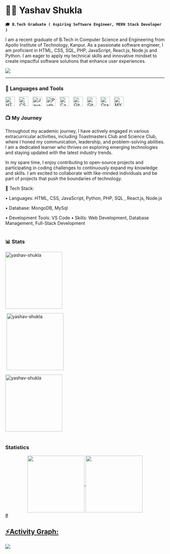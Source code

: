 # 🏄‍♂️ Yashav Shukla

**`🎓 B.Tech Graduate ( Aspiring Software Engineer, MERN Stack Developer )`**

I am a recent graduate of B.Tech in Computer Science and Engineering from Apollo Institute of Technology, Kanpur. As a passionate software engineer, I am proficient in HTML, CSS, SQL, PHP, JavaScript, React.js, Node.js and Python. I am eager to apply my technical skills and innovative mindset to create impactful software solutions that enhance user experiences.

  <a href="mailto:yashavshukla1@gmail.com">
    <img src="https://img.shields.io/badge/Gmail-333333?style=for-the-badge&logo=gmail&logoColor=red" />
  </a>
   </p>

---

### 🧰 Languages and Tools

<img align="left" alt="HTML" width="30px" style="padding-right:10px;" src="https://cdn.jsdelivr.net/gh/devicons/devicon/icons/html5/html5-plain.svg" />
<img align="left" alt="CSS" width="30px" style="padding-right:10px;" src="https://cdn.jsdelivr.net/gh/devicons/devicon/icons/css3/css3-plain.svg" />
<img align="left" alt="JavaScript" width="30px" style="padding-right:10px;" src="https://cdn.jsdelivr.net/gh/devicons/devicon/icons/javascript/javascript-plain.svg" />
<img align="left" alt="Python" width="30px" style="padding-right:10px;" src="https://cdn.jsdelivr.net/gh/devicons/devicon/icons/python/python-plain.svg" />
<img align="left" alt="C++" width="30px" style="padding-right:10px;" src="https://cdn.jsdelivr.net/gh/devicons/devicon/icons/cplusplus/cplusplus-line.svg" />
<img align="left" alt="Git" width="30px" style="padding-right:10px;" src="https://cdn.jsdelivr.net/gh/devicons/devicon/icons/git/git-original.svg" />
<img align="left" alt="GitHub" width="30px" style="padding-right:10px;" src="https://cdn.jsdelivr.net/gh/devicons/devicon/icons/github/github-original.svg" />
<img align="left" alt="Oracle" width="30px" style="padding-right:10px;" src="https://cdn.jsdelivr.net/gh/devicons/devicon/icons/oracle/oracle-original.svg" />
<img align="left" alt="MYSQL" width="30px" style="padding-right:10px;" src="https://cdn.jsdelivr.net/gh/devicons/devicon/icons/mysql/mysql-original.svg" />

<br />

#

### 📺  My Journey

Throughout my academic journey, I have actively engaged in various extracurricular activities, including Toastmasters Club and Science Club, where I honed my communication, leadership, and problem-solving abilities. I am a dedicated learner who thrives on exploring emerging technologies and staying updated with the latest industry trends.

In my spare time, I enjoy contributing to open-source projects and participating in coding challenges to continuously expand my knowledge and skills. I am excited to collaborate with like-minded individuals and be part of projects that push the boundaries of technology.

🔹 Tech Stack:

• Languages: HTML, CSS, JavaScript, Python, PHP, SQL , React.js, Node.js


• Database:  MongoDB, MySql


• Development Tools: VS Code
• Skills: Web Development, Database Management, Full-Stack Development
#

### 📊 Stats


<img align="center" height="180em" src="https://github-readme-stats.vercel.app/api/top-langs/?username=yashav-shukla&hide_progress=true&theme=transparent" alt=yashav-shukla />

<p>&nbsp;<img align="center" height="180em" src="https://github-readme-stats.vercel.app/api?username=yashav-shukla&show_icons=true&locale=en&theme=transparent" alt="yashav-shukla" /></p>

<p><img align="center" height="180em" src="https://github-readme-streak-stats.herokuapp.com/?user=yashav-shukla&theme=transparent" alt="yashav-shukla" /></p>

#
### Statistics
<div align="center">
<a href="https://github.com/yashav-shukla">
<img align="center" src="http://github-profile-summary-cards.vercel.app/api/cards/productive-time?username=yashav-shukla&theme=transparent" height="180em" />
<img align="center" src="http://github-profile-summary-cards.vercel.app/api/cards/profile-details?username=yashav-shukla&theme=transparent" height="180em" />
</div>
#
  
<h2>⚡Activity Graph:</h2>
<img align="center" src="https://github-readme-activity-graph.vercel.app/graph?username=yashav-shukla&theme=github-dark"/>

